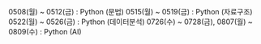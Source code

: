 0508(월) ~ 0512(금) : Python (문법)
0515(월) ~ 0519(금) : Python (자료구조)
0522(월) ~ 0526(금) : Python (데이터분석)
0726(수) ~ 0728(금), 0807(월) ~ 0809(수) : Python (AI)
